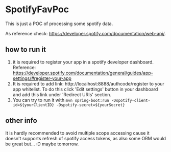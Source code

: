 # SpotifyFavPoc
This is just a POC of processing some spotify data.

As reference check: https://developer.spotify.com/documentation/web-api/.

## how to run it
1. it is required to register your app in a spotify developer dashboard. Reference: 
https://developer.spotify.com/documentation/general/guides/app-settings/#register-your-app
2. It is required to add link: http://localhost:8888/authcode/register to your app whitelist.
To do this click 'Edit settings' button in your dashboard and add this link under 'Redirect URIs' section.
3. You can try to run it with ``mvn spring-boot:run -Dspotify-client-id=${yourClientID} -Dspotify-secret=${yourSecret}`` 
## other info
It is hardly recommended to avoid multiple scope accessing cause it doesn't supports refresh of spotify access tokens,
as also some ORM would be great but... :D maybe tomorrow.